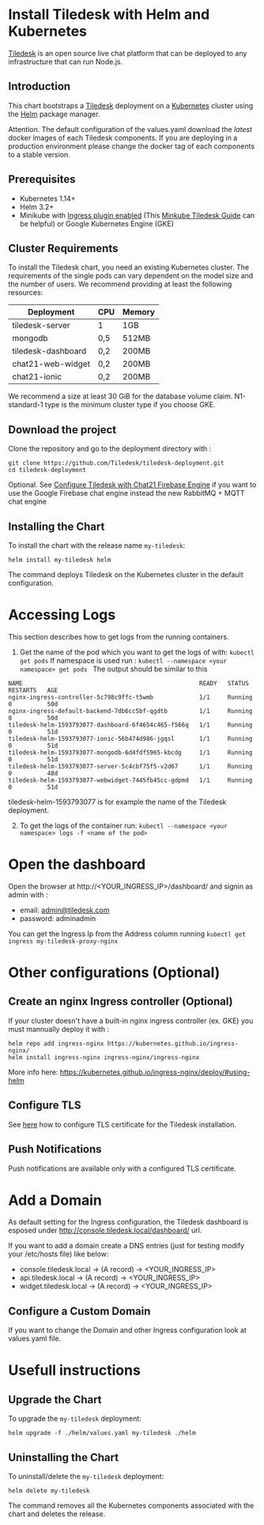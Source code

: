 # Install Tiledesk with Helm and Kubernetes

[Tiledesk](https://www.tiledesk.com/) is an open source live chat platform that can be deployed to any infrastructure that can run Node.js.

## Introduction

This chart bootstraps a [Tiledesk](https://github.com/tiledesk/tiledesk-deployment/helm) deployment on a [Kubernetes](http://kubernetes.io) cluster using the [Helm](https://helm.sh) package manager.

Attention. The default configuration of the values.yaml download the *latest* docker images of each Tiledesk components. If you are deploying in a production environment please change the docker tag of each components to a stable version.

## Prerequisites

- Kubernetes 1.14+
- Helm 3.2+
- Minikube with [Ingress plugin enabled](https://kubernetes.io/docs/tasks/access-application-cluster/ingress-minikube/#enable-the-ingress-controller) (This [Minkube Tiledesk Guide](./MINIKUBE.md) can be helpful) or Google Kubernetes Engine (GKE)


## Cluster Requirements
To install the Tiledesk chart, you need an existing Kubernetes cluster.
The requirements of the single pods can vary dependent on the model size and the number of users. We recommend providing at least the following resources:

| Deployment         | CPU | Memory |
|--------------------|-----|--------|
| tiledesk-server    | 1   | 1GB    |
| mongodb            | 0,5 | 512MB  |
| tiledesk-dashboard | 0,2 | 200MB  |
| chat21-web-widget  | 0,2 | 200MB  |
| chat21-ionic       | 0,2 | 200MB  |

We recommend a size at least 30 GiB for the database volume claim.
N1-standard-1 type is the minimum cluster type if you choose GKE.

## Download the project

Clone the repository and go to the deployment directory with :

```console
git clone https://github.com/Tiledesk/tiledesk-deployment.git
cd tiledesk-deployment
```

Optional. See [Configure Tiledesk with Chat21 Firebase Engine](./firebase-config.md) if you want to use the Google Firebase chat engine instead the new RabbitMQ + MQTT chat engine

## Installing the Chart

To install the chart with the release name `my-tiledesk`:

```console
helm install my-tiledesk helm
```

The command deploys Tiledesk on the Kubernetes cluster in the default configuration. 

# Accessing Logs
This section describes how to get logs from the running containers.

1. Get the name of the pod which you want to get the logs of with: ```kubectl get pods```
If namespace is used run : ```kubectl --namespace <your namespace> get pods ```
The output should be similar to this
```
NAME                                                  READY   STATUS    RESTARTS   AGE
nginx-ingress-controller-5c798c9ffc-t5wmb             1/1     Running   0          50d
nginx-ingress-default-backend-7db6cc5bf-qgdtb         1/1     Running   0          50d
tiledesk-helm-1593793077-dashboard-6f4654c465-f566q   1/1     Running   0          51d
tiledesk-helm-1593793077-ionic-56b474d986-jgqsl       1/1     Running   0          51d
tiledesk-helm-1593793077-mongodb-6d4fdf5965-kbcdg     1/1     Running   0          51d
tiledesk-helm-1593793077-server-5c4cbf75f5-v2d67      1/1     Running   0          48d
tiledesk-helm-1593793077-webwidget-7445fb45cc-gdpmd   1/1     Running   0          51d
```
tiledesk-helm-1593793077 is for example the name of the Tiledesk deployment.

2. To get the logs of the container run: ```kubectl --namespace <your namespace> logs -f <name of the pod>```

# Open the dashboard
Open the browser at http://<YOUR_INGRESS_IP>/dashboard/ and signin as admin with :

* email: admin@tiledesk.com
* password: adminadmin

You can get the Ingress Ip from the Address column running ```kubectl get ingress my-tiledesk-proxy-nginx```

# Other configurations (Optional)

## Create an nginx Ingress controller (Optional)
If your cluster doesn't have a built-in nginx ingress controller (ex. GKE) you must mannually deploy it with :

```console
helm repo add ingress-nginx https://kubernetes.github.io/ingress-nginx/
helm install ingress-nginx ingress-nginx/ingress-nginx
```

More info here: https://kubernetes.github.io/ingress-nginx/deploy/#using-helm


## Configure TLS

See [here](https://github.com/Tiledesk/tiledesk-deployment/blob/master/helm/docs/tls.md) how to configure TLS certificate for the Tiledesk installation. 

## Push Notifications

Push notifications are available only with a configured TLS certificate.

# Add a Domain

As default setting for the Ingress configuration, the Tiledesk dashboard is esposed under http://console.tiledesk.local/dashboard/ url.

If you want to add a domain create a DNS entries (just for testing modify your /etc/hosts file) like below:
* console.tiledesk.local -> (A record) -> <YOUR_INGRESS_IP>
* api.tiledesk.local -> (A record) -> <YOUR_INGRESS_IP>
* widget.tiledesk.local -> (A record) -> <YOUR_INGRESS_IP>

## Configure a Custom Domain

If you want to change the Domain and other Ingress configuration look at values.yaml file.

# Usefull instructions

## Upgrade the Chart


To upgrade the `my-tiledesk` deployment:

```console
helm upgrade -f ./helm/values.yaml my-tiledesk ./helm
```

## Uninstalling the Chart

To uninstall/delete the `my-tiledesk` deployment:

```console
helm delete my-tiledesk
```

The command removes all the Kubernetes components associated with the chart and deletes the release.
